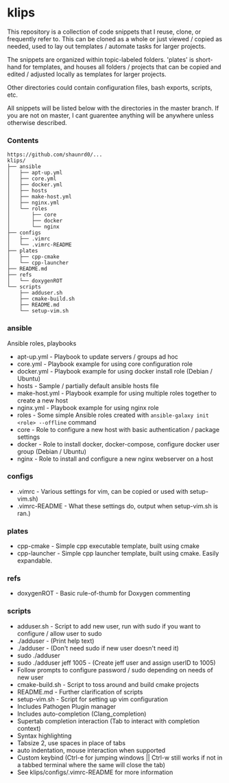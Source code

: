 # klips

This repository is a collection of code snippets that I reuse, clone, or frequently refer to. This can be cloned as a whole or just viewed / copied as needed, used to lay out templates / automate tasks for larger projects.

The snippets are organized within topic-labeled folders. 'plates' is short-hand for templates, and houses all folders / projects that can be copied and edited / adjusted locally as templates for larger projects.

Other directories could contain configuration files, bash exports, scripts, etc.

All snippets will be listed below with the directories in the master branch. If you are not on master, I cant guarentee anything will be anywhere unless otherwise described.

### Contents

```
https://github.com/shaunrd0/...
klips/
├── ansible
│   ├── apt-up.yml
│   ├── core.yml
│   ├── docker.yml
│   ├── hosts
│   ├── make-host.yml
│   ├── nginx.yml
│   └── roles
│       ├── core
│       ├── docker
│       └── nginx
├── configs
│   ├── .vimrc
│   └── .vimrc-README
├── plates
│   ├── cpp-cmake
│   └── cpp-launcher
├── README.md
├── refs
│   └── doxygenROT
└── scripts
    ├── adduser.sh
    ├── cmake-build.sh
    ├── README.md
    └── setup-vim.sh
```

### ansible

Ansible roles, playbooks
 - apt-up.yml - Playbook to update servers / groups ad hoc
 - core.yml  - Playbook example for using core configuration role
 - docker.yml - Playbook example for using docker install role (Debian / Ubuntu)
 - hosts - Sample / partially default ansible hosts file
 - make-host.yml - Playbook example for using multiple roles together to create a new host
 - nginx.yml - Playbook example for using nginx role
 - roles - Some simple Ansible roles created with `ansible-galaxy init <role> --offline` command
  - core - Role to configure a new host with basic authentication / package settings
  - docker - Role to install docker, docker-compose, configure docker user group (Debian / Ubuntu)
  - nginx - Role to install and configure a new nginx webserver on a host 

### configs
 - .vimrc - Various settings for vim, can be copied or used with setup-vim.sh) 
 - .vimrc-README - What these settings do, output when setup-vim.sh is ran.) 

### plates  
 - cpp-cmake - Simple cpp executable template, built using cmake
 - cpp-launcher - Simple cpp launcher template, built using cmake. Easily expandable.

### refs
 - doxygenROT - Basic rule-of-thumb for Doxygen commenting

### scripts
 - adduser.sh - Script to add new user, run with sudo if you want to configure / allow user to sudo
  - ./adduser - (Print help text)
  - ./adduser <name> <userID> - (Don't need sudo if new user doesn't need it)
  - sudo ./adduser <name> <userID>
  - sudo ./adduser jeff 1005 - (Create jeff user and assign userID to 1005)
  - Follow prompts to configure password / sudo depending on needs of new user 
 - cmake-build.sh - Script to toss around and build cmake projects
 - README.md - Further clarification of scripts
 - setup-vim.sh - Script for setting up vim configuration
  - Includes Pathogen Plugin manager
  - Includes auto-completion (Clang_completion)
  - Supertab completion interaction (Tab to interact with completion context)
  - Syntax highlighting
  - Tabsize 2, use spaces in place of tabs
  - auto indentation, mouse interaction when supported
  - Custom keybind (Ctrl-e for jumping windows || Ctrl-w still works if not in a tabbed terminal where the same will close the tab)
  - See klips/configs/.vimrc-README for more information


